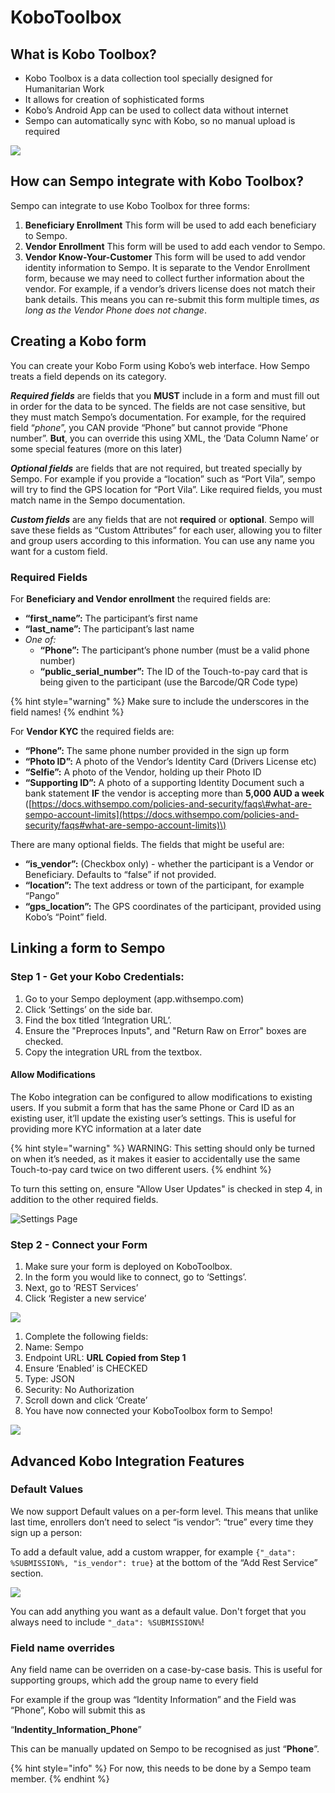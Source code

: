 # KoboToolbox

## What is Kobo Toolbox?

* Kobo Toolbox is a data collection tool specially designed for Humanitarian Work
* It allows for creation of sophisticated forms
* Kobo’s Android App can be used to collect data without internet
* Sempo can automatically sync with Kobo, so no manual upload is required

![](../.gitbook/assets/1uosbsmsduxnpszmb70rlzhln__ykshujdf4wnrgjta.png)

## How can Sempo integrate with Kobo Toolbox?

Sempo can integrate to use Kobo Toolbox for three forms:

1. **Beneficiary Enrollment** This form will be used to add each beneficiary to Sempo. 
2. **Vendor Enrollment** This form will be used to add each vendor to Sempo. 
3. **Vendor Know-Your-Customer** This form will be used to add vendor identity information to Sempo. It is separate to the Vendor Enrollment form, because we may need to collect further information about the vendor. For example, if a vendor’s drivers license does not match their bank details. This means you can re-submit this form multiple times, _as long as the Vendor Phone does not change_. 

## Creating a Kobo form

You can create your Kobo Form using Kobo’s web interface. How Sempo treats a field depends on its category.

_**Required fields**_ are fields that you **MUST** include in a form and must fill out in order for the data to be synced. The fields are not case sensitive, but they must match Sempo’s documentation. For example, for the required field “_phone_”, you CAN provide “Phone” but cannot provide “Phone number”. **But**, you can override this using XML, the ‘Data Column Name’ or some special features \(more on this later\)

_**Optional fields**_ are fields that are not required, but treated specially by Sempo. For example if you provide a “location” such as “Port Vila”, sempo will try to find the GPS location for “Port Vila”. Like required fields, you must match name in the Sempo documentation.

_**Custom fields**_ are any fields that are not **required** or **optional**. Sempo will save these fields as “Custom Attributes” for each user, allowing you to filter and group users according to this information. You can use any name you want for a custom field.

### Required Fields

For **Beneficiary and Vendor enrollment** the required fields are:

* **“first\_name”:** The participant’s first name
* **“last\_name”:** The participant’s last name
* _One of:_
  * **“Phone”:** The participant’s phone number \(must be a valid phone number\)
  * **“public\_serial\_number”:** The ID of the Touch-to-pay card that is being given to the participant \(use the Barcode/QR Code type\)

{% hint style="warning" %}
Make sure to include the underscores in the field names!
{% endhint %}

For **Vendor KYC** the required fields are:

* **“Phone”:** The same phone number provided in the sign up form
* **“Photo ID”:** A photo of the Vendor’s Identity Card \(Drivers License etc\)
* **“Selfie”:** A photo of the Vendor, holding up their Photo ID
* **“Supporting ID”:** A photo of a supporting Identity Document such a bank statement **IF** the vendor is accepting more than **5,000 AUD a week** \([https://docs.withsempo.com/policies-and-security/faqs\#what-are-sempo-account-limits](https://docs.withsempo.com/policies-and-security/faqs#what-are-sempo-account-limits)\)

There are many optional fields. The fields that might be useful are:

* **“is\_vendor”:** \(Checkbox only\) - whether the participant is a Vendor or Beneficiary. Defaults to “false” if not provided.
* **“location”:** The text address or town of the participant, for example “Pango”
* **“gps\_location”:** The GPS coordinates of the participant, provided using Kobo’s “Point” field.

## Linking a form to Sempo

### Step 1 - Get your Kobo Credentials:

1. Go to your Sempo deployment \(app.withsempo.com\)
2. Click ‘Settings’ on the side bar.
3. Find the box titled ‘Integration URL’. 
4. Ensure the "Preproces Inputs", and "Return Raw on Error" boxes are checked.  
5. Copy the integration URL from the textbox.

#### Allow Modifications

The Kobo integration can be configured to allow modifications to existing users. If you submit a form that has the same Phone or Card ID as an existing user, it’ll update the existing user’s settings. This is useful for providing more KYC information at a later date

{% hint style="warning" %}
WARNING: This setting should only be turned on when it’s needed, as it makes it easier to accidentally use the same Touch-to-pay card twice on two different users.
{% endhint %}

To turn this setting on, ensure "Allow User Updates" is checked in step 4, in addition to the other required fields.

![Settings Page](../.gitbook/assets/settings-page.png)

### Step 2 - Connect your Form

1. Make sure your form is deployed on KoboToolbox.
2. In the form you would like to connect, go to ‘Settings’.
3. Next, go to ‘REST Services’
4. Click ‘Register a new service’

![](../.gitbook/assets/screen-shot-2020-09-10-at-5.25.29-pm.png)

1. Complete the following fields:
2. Name: Sempo
3. Endpoint URL: **URL Copied from Step 1**
4. Ensure ‘Enabled’ is CHECKED
5. Type: JSON
6. Security: No Authorization
7. Scroll down and click ‘Create’
8. You have now connected your KoboToolbox form to Sempo!

![](https://github.com/teamsempo/SempoDocs/tree/37d2dc402e629a993ecd0df4d070543e264c4f92/.gitbook/assets/KoboForm.png)

## Advanced Kobo Integration Features

### Default Values

We now support Default values on a per-form level. This means that unlike last time, enrollers don’t need to select “is vendor”: “true” every time they sign up a person:

To add a default value, add a custom wrapper, for example `{"_data": %SUBMISSION%, "is_vendor": true}` at the bottom of the “Add Rest Service” section.

![](../.gitbook/assets/screen-shot-2020-09-10-at-5.28.37-pm.png)

You can add anything you want as a default value. Don't forget that you always need to include `"_data": %SUBMISSION%`!

### Field name overrides

Any field name can be overriden on a case-by-case basis. This is useful for supporting groups, which add the group name to every field

For example if the group was “Identity Information” and the Field was “Phone”, Kobo will submit this as

“**Indentity\_Information\_Phone**”

This can be manually updated on Sempo to be recognised as just “**Phone**”.

{% hint style="info" %}
For now, this needs to be done by a Sempo team member.
{% endhint %}

